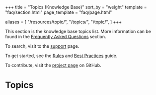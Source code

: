 +++
title = "Topics (Knowledge Base)"
sort_by = "weight"
template = "faq/section.html"
page_template = "faq/page.html"

aliases = [
    "/resources/topic/",
    "/topics/",
    "/topic/",
]
+++

This section is the knowledge base topics list. More information can be found in the [Frequently Asked Questions](/resources/questions/) section.

To search, visit to the [support](/support/) page.

To get started, see the [Rules](https://ldjam.com/events/ludum-dare/rules/) and [Best Practices](/resources/best-practices) guide.

To contribute, visit the [project page](https://github.com/LudumDare/ludumdare.com) on GitHub.

# Topics